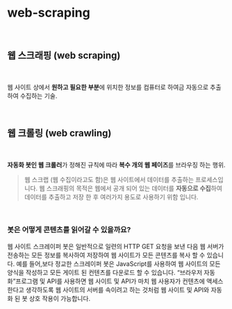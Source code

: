 # web-scraping

<br/>

## 웹 스크래핑 (web scraping)

<br/>


 웹 사이트 상에서 **원하고 필요한 부분**에 위치한 정보를 컴퓨터로 하여금 자동으로 추출하여 수집하는 기술.
 
 <br/>
 
## 웹 크롤링 (web crawling)

<br/>

 **자동화 봇인 웹 크롤러**가 정해진 규칙에 따라 **복수 개의 웹 페이즈**를 브라우징 하는 행위.

> 웹 스크랩 (웹 수집이라고도 함)은 웹 사이트에서 데이터를 추출하는 프로세스입니다. 웹 스크래핑의 목적은 웹에서 공개 되어 있는 데이터를
**자동으로 수집**하여 데이터를 추출하고 저장 한 후 여러가지 용도로 사용하기 위함 입니다.

<br/>

### **봇은 어떻게 콘텐츠를 읽어갈 수 있을까요?**

웹 사이트 스크레이퍼 봇은 일반적으로 일련의 HTTP GET 요청을 보낸 다음 웹 서버가 전송하는 모든 정보를 복사하여 저장하여 웹 사이트가 모든 콘텐츠를 복사 할 수 있습니다.
예를 들어,보다 정교한 스크레이퍼 봇은 JavaScript를 사용하여 웹 사이트의 모든 양식을 작성하고 모든 게이트 된 컨텐츠를 다운로드 할 수 있습니다.
“브라우저 자동화”프로그램 및 API를 사용하면 웹 사이트 및 API가 마치 웹 사용자가 컨텐츠에 액세스한다고 생각하도록 
웹 사이트의 서버를 속이려고 하는 것처럼 웹 사이트 및 API와 자동화 된 봇 상호 작용이 가능합니다.
